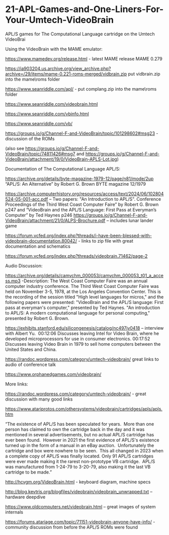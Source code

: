 # 21-APL-Games-and-One-Liners-For-Your-Umtech-VideoBrain
APL/S games for The Computational Language cartridge on the Umtech VideoBrai


Using the VideoBrain with the MAME emulator:

https://www.mamedev.org/release.html  - latest MAME release MAME 0.279  

https://ia903204.us.archive.org/view_archive.php?archive=/29/items/mame-0.221-roms-merged/vidbrain.zip   put vidbrain.zip into the mame\roms folder

https://www.seanriddle.com/apl/  - put complang.zip into the mame\roms folder

https://www.seanriddle.com/videobrain.html

https://www.seanriddle.com/vbinfo.html

https://www.seanriddle.com/vb/

https://groups.io/g/Channel-F-and-VideoBrain/topic/101298602#msg23  - discussion of the ROMs

(also see https://groups.io/g/Channel-F-and-VideoBrain/topic/74811426#msg7 and https://groups.io/g/Channel-F-and-VideoBrain/attachment/19/0/VideoBrain-APLS-Lot.jpg)



Documentation of The Computational Language APL/S:

https://archive.org/details/byte-magazine-1979-12/page/n81/mode/2up “APL/S: An Alternative” by Robert G. Brown BYTE magazine 12/1979

https://archive.computerhistory.org/resources/access/text/2024/06/102804524-05-001-acc.pdf – Two papers: "An Introduction to APL/S". Conference Proceedings of the Third West Coast Computer Faire” by Robert G. Brown  p247 and “VideoBrain and the APL/S Language: First Pass at Everyman’s Computer” by Ted Haynes p246
https://groups.io/g/Channel-F-and-VideoBrain/attachment/21/0/ALPS-Brochure.pdf – includes lunar lander game

https://forum.vcfed.org/index.php?threads/i-have-been-blessed-with-videobrain-documentation.80042/ - links to zip file with great documentation and schematics

https://forum.vcfed.org/index.php?threads/videobrain.71462/page-2



Audio Discussion:

https://archive.org/details/camvchm_000053/camvchm_000053_t01_a_access.mp3 -Description: The West Coast Computer Faire was an annual computer industry conference. The Third West Coast Computer Faire was held on November 3-5, 1978, at the Los Angeles Convention Center. This is the recording of the session titled "High level languages for micros," and the following papers were presented: "VideoBrain and the APL/S language: First pass at everyman's computer," presented by Ted Haynes. "An introduction to APL/S: A modern computational language for personal computing," presented by Robert G. Brown. 

https://exhibits.stanford.edu/silicongenesis/catalog/nc497jv0418 – interview with Albert Yu.  00:12:06 Discusses leaving Intel for Video Brain, where he developed microprocessors for use in consumer electronics. 00:17:52 Discusses leaving Video Brain in 1979 to sell home computers between the United States and China. 

https://randoc.wordpress.com/category/umtech-videobrain/  great links to audio of conference talk 

https://www.orphanedgames.com/videobrain/

More links:

https://randoc.wordpress.com/category/umtech-videobrain/ - great discussion with many good links

https://www.atariprotos.com/othersystems/videobrain/cartridges/apls/apls.htm

 “The existence of APL/S has been speculated for years.  More than one person has claimed to own the cartridge back in the day and it was mentioned in several advertisements, but no actual APL/S cartridge has ever been found.  However in 2021 the first evidence of APL/S's existence turned up in the form of a manual in an eBay auction.  Unfortunately the cartridge and box were nowhere to be seen.  This all changed in 2023 when a complete copy of APL/S was finally located.
Only 91 APL/S cartridges were ever made making it the rarest non-prototype VB cartridge.  APL/S was manufactured from 1-24-79 to 3-20-79, also making it the last VB cartridge to be made.”

http://hcvgm.org/VideoBrain.html  - keyboard diagram, machine specs

http://blog.kevtris.org/blogfiles/videobrain/videobrain_unwrapped.txt – hardware deepdive

https://www.oldcomputers.net/videobrain.html – great images of system internals

https://forums.atariage.com/topic/71151-videobrain-anyone-have-info/ - community discussion from before the APL/S ROMs were found



